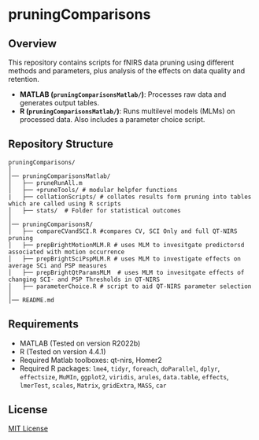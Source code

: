 # pruningComparisons

## Overview
This repository contains scripts for fNIRS data pruning using different methods and parameters, plus analysis of the effects on data quality and retention.

- **MATLAB (`pruningComparisonsMatlab/`)**: Processes raw data and generates output tables.
- **R (`pruningComparisonsMatlab/`)**: Runs multilevel models (MLMs) on processed data. Also includes a parameter choice script.

## Repository Structure
```
pruningComparisons/
│ 
│── pruningComparisonsMatlab/
│   ├── pruneRunAll.m
│   ├── +pruneTools/ # modular helpfer functions
|   ├── collationScripts/ # collates results form pruning into tables which are called using R scripts
│   ├── stats/  # Folder for statistical outcomes
│ 
│── pruningComparisonsR/
│   ├── compareCVandSCI.R #compares CV, SCI Only and full QT-NIRS pruning
│   ├── prepBrightMotionMLM.R # uses MLM to invesitgate predictorsd associated with motion occurrence
│   ├── prepBrightSciPspMLM.R # uses MLM to investigate effects on average SCi and PSP measures
│   ├── prepBrightQtParamsMLM  # uses MLM to invesitgate effects of changing SCI- and PSP Thresholds in QT-NIRS
│   ├── parameterChoice.R # script to aid QT-NIRS parameter selection
│ 
│── README.md

```

## Requirements
- MATLAB (Tested on version R2022b)
- R (Tested on version 4.4.1)
- Required Matlab toolboxes: qt-nirs, Homer2
- Required R packages: `lme4`, `tidyr`, `foreach`, `doParallel`, `dplyr`, `effectsize`, `MuMIn`, `ggplot2`, `viridis`, `arules`, `data.table`, `effects`, `lmerTest`, `scales`, `Matrix`,  `gridExtra`, `MASS`, `car`


## License
[MIT License](LICENSE)